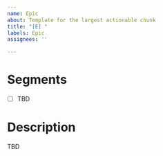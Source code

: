 ```yaml
---
name: Epic
about: Template for the largest actionable chunk
title: "[E] "
labels: Epic
assignees: ''

---
```


# Segments
- [ ] TBD

# Description
TBD
